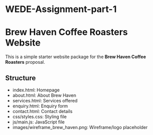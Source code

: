# WEDE-Assignment-part-1

# Brew Haven Coffee Roasters Website

This is a simple starter website package for the **Brew Haven Coffee Roasters** proposal.

## Structure
- index.html: Homepage
- about.html: About Brew Haven
- services.html: Services offered
- enquiry.html: Enquiry form
- contact.html: Contact details
- css/styles.css: Styling file
- js/main.js: JavaScript file
- images/wireframe_brew_haven.png: Wireframe/logo placeholder
